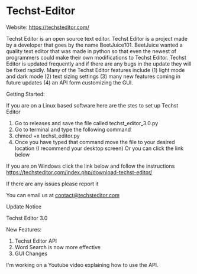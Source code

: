 # Techst-Editor

Website: https://techsteditor.com/

Techst Editor is an open source text editor. Techst Editor is a project made by a developer that goes by the name BeetJuice101. BeetJuice wanted a quality text editor that was made in python so that even the newest of programmers could make their own modifications to Techst Editor. Techst Editor is updated frequently and if there are any bugs in the update they will be fixed rapidly. Many of the Techst Editor features include (1) light mode and dark mode (2) text sizing settings (3) many new features coming in future updates (4) an API form customizing the GUI.

Getting Started:

If you are on a Linux based software here are the stes to set up Techst Editor
1. Go to releases and save the file called techst_editor_3.0.py
2. Go to terminal and type the following command
3. chmod +x techst_editor.py
4. Once you have typed that command move the file to your desired location (I recommend your desktop screen)
Or you can click the link below

If you are on Windows click the link below and follow the instructions
https://techsteditor.com/index.php/download-techst-editor/

If there are any issues please report it

You can email us at contact@techsteditor.com

Update Notice

Techst Editor 3.0

New Features:

1. Techst Editor API
2. Word Search is now more effective
3. GUI Changes

I'm working on a Youtube video explaining how to use the API.
